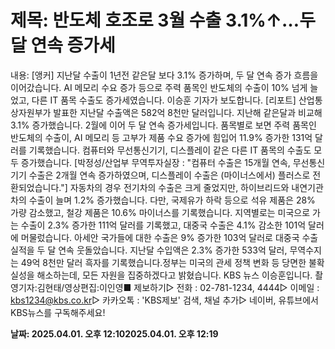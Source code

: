# **제목: 반도체 호조로 3월 수출 3.1%↑…두 달 연속 증가세**

  내용: [앵커] 지난달 수출이  1년전 같은달 보다 3.1% 증가하며,  두 달 연속 증가 흐름을 이어갔습니다. AI 메모리 수요 증가 등으로 주력 품목인 반도체의 수출이 10% 넘게 늘었고, 다른 IT 품목 수출도  증가세였습니다. 이승훈 기자가 보도합니다. [리포트] 산업통상자원부가 발표한  지난달 수출액은  582억 8천만 달러입니다. 지난해 같은달과 비교해  3.1% 증가했습니다. 2월에 이어 두 달 연속  증가세입니다. 품목별로 보면  주력 품목인 반도체의 수출이,  AI 메모리 등  고부가 제품 수요 증가에 힘입어 11.9% 증가한 131억 달러를 기록했습니다. 컴퓨터와 무선통신기기,  디스플레이 같은  다른 IT 품목의 수출도 모두 증가했습니다. [박정성/산업부 무역투자실장 : "컴퓨터 수출은 15개월 연속, 무선통신기기 수출은 2개월 연속 증가하였으며, 디스플레이 수출은 (마이너스에서) 플러스로 전환되었습니다."] 자동차의 경우  전기차의 수출은 크게 줄었지만,  하이브리드와  내연기관차의 수출이 늘며 1.2% 증가했습니다. 다만, 국제유가 하락 등으로  석유 제품은 28% 가량 감소했고,  철강 제품은 10.6% 마이너스를 기록했습니다. 지역별로는  미국으로 가는 수출이  2.3% 증가한  111억 달러를 기록했고,  대중국 수출은  4.1% 감소한 101억 달러에 머물렀습니다. 아세안 국가들에 대한 수출은  9% 증가한 103억 달러로  대중국 수출 실적을 두 달 연속 웃돌았습니다. 지난달 수입액은 2.3% 증가한 533억 달러, 무역수지는 49억 8천만 달러 흑자를 기록했습니다.정부는  미국의 관세 정책 변화 등  당면한 불확실성을 해소하는데,  모든 자원을 집중하겠다고 밝혔습니다.  KBS 뉴스 이승훈입니다.  촬영기자:김현태/영상편집:이인영■ 제보하기▷ 전화 : 02-781-1234, 4444▷ 이메일 : kbs1234@kbs.co.kr▷ 카카오톡 : 'KBS제보' 검색, 채널 추가▷ 네이버, 유튜브에서 KBS뉴스를 구독해주세요!

  **날짜: 2025.04.01. 오후 12:102025.04.01. 오후 12:19**